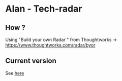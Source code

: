 # Alan - Tech-radar

## How ?

Using "Build your own Radar
" from Thoughtworks -> https://www.thoughtworks.com/radar/byor

## Current version

See [here](https://radar.thoughtworks.com/?documentId=https://raw.githubusercontent.com/alan-eu/tech-radar/main/tech_radar.csv)